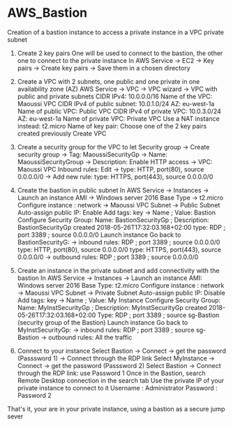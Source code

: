 # AWS_Bastion
Creation of a bastion instance to access a private instance in a VPC private subnet

1. Create 2 key pairs 
One will be used to connect to the bastion, the other one to connect to the private instance
In AWS Service -> EC2 -> Key pairs -> Create key pairs -> Save them in a chosen directory

2. Create a VPC with 2 subnets, one public and one private in one availability zone (AZ)
AWS Service -> VPC -> VPC wizard -> VPC with public and private subnets
CIDR IPv4: 10.0.0.0/16
Name of the VPC: Maoussi VPC
CIDR IPv4 of public subnet: 10.0.1.0/24
AZ: eu-west-1a
Name of public VPC: Public VPC
CIDR IPv4 of private VPC: 10.0.3.0/24
AZ: eu-west-1a
Name of private VPC: Private VPC
Use a NAT instance instead: t2.micro
Name of key pair: Choose one of the 2 key pairs created previously
Create VPC

3. Create a security group for the VPC to let 
Security group -> Create security group 
               -> Tag: MaoussiSecurityGp
               ->	Name: MaoussiSecurityGroup
               ->	Description: Enable HTTP access
               ->	VPC: Maoussi VPC
Inbound rules: Edit -> type: HTTP, port(80), source 0.0.0.0/0
                    -> Add new rule: type: HTTPS, port(443), source 0.0.0.0/0

4. Create the bastion in public subnet
In AWS Service -> Instances -> Launch an instance
AMI -> Windows server 2016 Base
Type -> t2.micro
Configure instance : network -> Maoussi VPC
		                 Subnet -> Public Subnet
		                 Auto-assign public IP: Enable
Add tags: key -> Name ;  Value: Bastion
Configure Security Group: Name: BastionSecurityGp ; Description: BastionSecurityGp created 2018-05-26T17:32:03.168+02:00
type: RDP ; port 3389 ; source 0.0.0.0/0
Launch instance
Go back to BastionSecurityG: -> inbound rules: RDP ; port 3389 ; source 0.0.0.0/0
                                               type: HTTP, port(80), source 0.0.0.0/0
                                               type: HTTPS, port(443), source 0.0.0.0/0
                             -> outbound rules: RDP ; port 3389 ; source 0.0.0.0/0


5. Create an instance in the private subnet and add connectivity with the bastion
In AWS Service -> Instances -> Launch an instance
AMI: Windows server 2016 Base
Type: t2.micro
Configure instance : network -> Maoussi VPC
		                 Subnet -> Private Subnet
		                 Auto-assign public IP: Disable
Add tags: key -> Name ;  Value: My Instance
Configure Security Group: Name: MyInstSecurityGp ; Description: MyInstSecurityGp created 2018-05-26T17:32:03.168+02:00
Type: RDP ; port 3389 ; source sg-Bastion (security group of the Bastion)
Launch instance
Go back to MyInstSecurityGp: -> inbound rules: RDP ; port 3389 ; source sg-Bastion
                             -> outbound rules: All the traffic
                             
6. Connect to your instance
Select Bastion -> Connect -> get the password (Passsword 1) -> Connect through the RDP link
Select MyInstance -> Connect -> get the password (Passsword 2)
Select Bastion -> Connect through the RDP link: use Password 1
Once in the Bastion, search Remote Desktop connection in the search tab
Use the private IP of your private instance to connect to it
Username : Administrator
Password : Password 2

That's it, your are in your private instance, using a bastion as a secure jump sever



          

